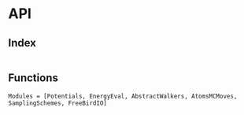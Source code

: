 # API

## Index

```@index
```

## Functions
```@autodocs
Modules = [Potentials, EnergyEval, AbstractWalkers, AtomsMCMoves, SamplingSchemes, FreeBirdIO]
```